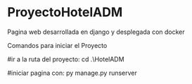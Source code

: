 # ProyectoHotelADM
Pagina web desarrollada en django y desplegada con docker

Comandos para iniciar el Proyecto

#ir a la ruta del proyecto: 
cd .\HotelADM

#iniciar pagina con: 
py manage.py runserver

